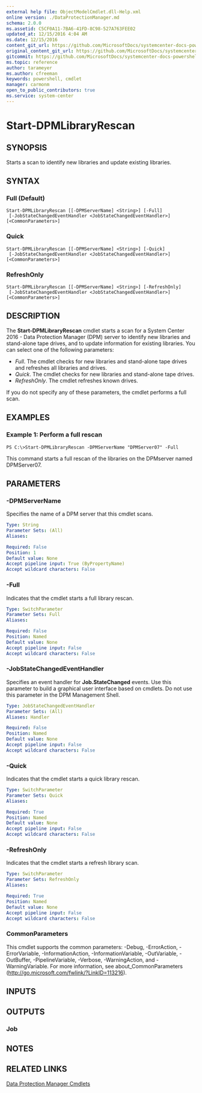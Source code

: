 ```yaml
---
external help file: ObjectModelCmdlet.dll-Help.xml
online version: ./DataProtectionManager.md
schema: 2.0.0
ms.assetid: C5CF0A11-7BA6-41FD-8C98-527A763FEE02
updated_at: 12/15/2016 4:04 AM
ms.date: 12/15/2016
content_git_url: https://github.com/MicrosoftDocs/systemcenter-docs-powershell/blob/master/systemcenter-cmdlets/SystemCenter2016/DataProtectionManager/vlatest/Start-DPMLibraryRescan.md
original_content_git_url: https://github.com/MicrosoftDocs/systemcenter-docs-powershell/blob/master/systemcenter-cmdlets/SystemCenter2016/DataProtectionManager/vlatest/Start-DPMLibraryRescan.md
gitcommit: https://github.com/MicrosoftDocs/systemcenter-docs-powershell/blob/7df4508c7b907a214e6a8eca76037b06065ef078/systemcenter-cmdlets/SystemCenter2016/DataProtectionManager/vlatest/Start-DPMLibraryRescan.md
ms.topic: reference
author: tarameyer
ms.author: cfreeman
keywords: powershell, cmdlet
manager: carmonm
open_to_public_contributors: true
ms.service: system-center
---
```


# Start-DPMLibraryRescan

## SYNOPSIS
Starts a scan to identify new libraries and update existing libraries.

## SYNTAX

### Full (Default)
```
Start-DPMLibraryRescan [[-DPMServerName] <String>] [-Full]
 [-JobStateChangedEventHandler <JobStateChangedEventHandler>] [<CommonParameters>]
```

### Quick
```
Start-DPMLibraryRescan [[-DPMServerName] <String>] [-Quick]
 [-JobStateChangedEventHandler <JobStateChangedEventHandler>] [<CommonParameters>]
```

### RefreshOnly
```
Start-DPMLibraryRescan [[-DPMServerName] <String>] [-RefreshOnly]
 [-JobStateChangedEventHandler <JobStateChangedEventHandler>] [<CommonParameters>]
```

## DESCRIPTION
The **Start-DPMLibraryRescan** cmdlet starts a scan for a System Center 2016 - Data Protection Manager (DPM) server to identify new libraries and stand-alone tape drives, and to update information for existing libraries.
You can select one of the following parameters: 

- *Full*.
The cmdlet checks for new libraries and stand-alone tape drives and refreshes all libraries and drives. 
- *Quick*.
The cmdlet checks for new libraries and stand-alone tape drives. 
- *RefreshOnly*.
The cmdlet refreshes known drives. 

If you do not specify any of these parameters, the cmdlet performs a full scan.

## EXAMPLES

### Example 1: Perform a full rescan
```
PS C:\>Start-DPMLibraryRescan -DPMServerName "DPMServer07" -Full
```

This command starts a full rescan of the libraries on the DPMserver named DPMServer07.

## PARAMETERS

### -DPMServerName
Specifies the name of a DPM server that this cmdlet scans.

```yaml
Type: String
Parameter Sets: (All)
Aliases: 

Required: False
Position: 1
Default value: None
Accept pipeline input: True (ByPropertyName)
Accept wildcard characters: False
```

### -Full
Indicates that the cmdlet starts a full library rescan.

```yaml
Type: SwitchParameter
Parameter Sets: Full
Aliases: 

Required: False
Position: Named
Default value: None
Accept pipeline input: False
Accept wildcard characters: False
```

### -JobStateChangedEventHandler
Specifies an event handler for **Job.StateChanged** events.
Use this parameter to build a graphical user interface based on cmdlets.
Do not use this parameter in the DPM Management Shell.

```yaml
Type: JobStateChangedEventHandler
Parameter Sets: (All)
Aliases: Handler

Required: False
Position: Named
Default value: None
Accept pipeline input: False
Accept wildcard characters: False
```

### -Quick
Indicates that the cmdlet starts a quick library rescan.

```yaml
Type: SwitchParameter
Parameter Sets: Quick
Aliases: 

Required: True
Position: Named
Default value: None
Accept pipeline input: False
Accept wildcard characters: False
```

### -RefreshOnly
Indicates that the cmdlet starts a refresh library scan.

```yaml
Type: SwitchParameter
Parameter Sets: RefreshOnly
Aliases: 

Required: True
Position: Named
Default value: None
Accept pipeline input: False
Accept wildcard characters: False
```

### CommonParameters
This cmdlet supports the common parameters: -Debug, -ErrorAction, -ErrorVariable, -InformationAction, -InformationVariable, -OutVariable, -OutBuffer, -PipelineVariable, -Verbose, -WarningAction, and -WarningVariable. For more information, see about_CommonParameters (http://go.microsoft.com/fwlink/?LinkID=113216).

## INPUTS

## OUTPUTS

### Job

## NOTES

## RELATED LINKS

[Data Protection Manager Cmdlets](xref:SystemCenter2016/DataProtectionManager/vlatest/DataProtectionManager.md)

